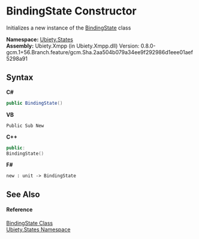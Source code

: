 # BindingState Constructor 
 

Initializes a new instance of the <a href="11efcd95-e7d2-b55e-4060-c70f7f759dc9">BindingState</a> class

**Namespace:**&nbsp;<a href="20b8e647-a51d-e28e-4067-8a55aba73e08">Ubiety.States</a><br />**Assembly:**&nbsp;Ubiety.Xmpp (in Ubiety.Xmpp.dll) Version: 0.8.0-gcm.1+56.Branch.feature/gcm.Sha.2aa504b079a34ee9f292986d1eee01aef5298a91

## Syntax

**C#**<br />
``` C#
public BindingState()
```

**VB**<br />
``` VB
Public Sub New
```

**C++**<br />
``` C++
public:
BindingState()
```

**F#**<br />
``` F#
new : unit -> BindingState
```


## See Also


#### Reference
<a href="11efcd95-e7d2-b55e-4060-c70f7f759dc9">BindingState Class</a><br /><a href="20b8e647-a51d-e28e-4067-8a55aba73e08">Ubiety.States Namespace</a><br />